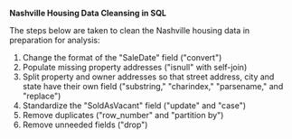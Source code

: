 **Nashville Housing Data Cleansing in SQL**

The steps below are taken to clean the Nashville housing data in preparation for analysis:
1. Change the format of the "SaleDate" field ("convert")
2. Populate missing property addresses ("isnull" with self-join)
3. Split property and owner addresses so that street address, city and state have their own field ("substring," "charindex," "parsename," and "replace")
4. Standardize the "SoldAsVacant" field ("update" and "case")
5. Remove duplicates ("row_number" and "partition by")
6. Remove unneeded fields ("drop")

